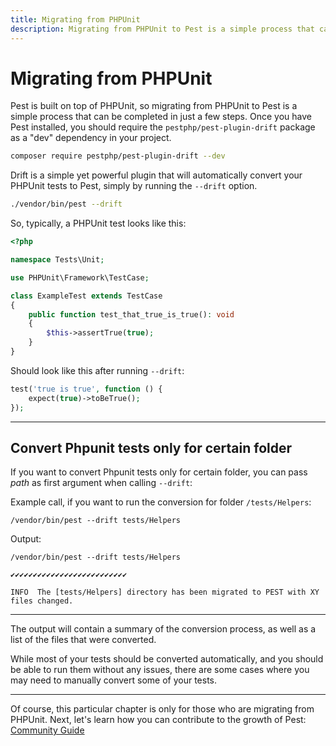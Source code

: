 ```yaml
---
title: Migrating from PHPUnit
description: Migrating from PHPUnit to Pest is a simple process that can be completed in just a few steps.
---
```


# Migrating from PHPUnit

Pest is built on top of PHPUnit, so migrating from PHPUnit to Pest is a simple process that can be completed in just a few steps. Once you have Pest installed, you should require the `pestphp/pest-plugin-drift` package as a "dev" dependency in your project.

```bash
composer require pestphp/pest-plugin-drift --dev
```

Drift is a simple yet powerful plugin that will automatically convert your PHPUnit tests to Pest, simply by running the `--drift` option.

```bash
./vendor/bin/pest --drift
```

So, typically, a PHPUnit test looks like this:

```php
<?php

namespace Tests\Unit;

use PHPUnit\Framework\TestCase;

class ExampleTest extends TestCase
{
    public function test_that_true_is_true(): void
    {
        $this->assertTrue(true);
    }
}
```

Should look like this after running `--drift`:

```php
test('true is true', function () {
    expect(true)->toBeTrue();
});
```

---
## Convert Phpunit tests only for certain folder

If you want to convert Phpunit tests only for certain folder, you can pass _path_ as first argument when calling `--drift`:

Example call, if you want to run the conversion for folder `/tests/Helpers`: 
```console 
/vendor/bin/pest --drift tests/Helpers
```

Output:
```console
/vendor/bin/pest --drift tests/Helpers

✔✔✔✔✔✔✔✔✔✔✔✔✔✔✔✔✔✔✔✔✔✔✔✔✔✔

INFO  The [tests/Helpers] directory has been migrated to PEST with XY files changed.
```

---

The output will contain a summary of the conversion process, as well as a list of the files that were converted.

While most of your tests should be converted automatically, and you should be able to run them without any issues, there are some cases where you may need to manually convert some of your tests.

---

Of course, this particular chapter is only for those who are migrating from PHPUnit. Next, let's learn how you can contribute to the growth of Pest: [Community Guide](/docs/community-guide)
